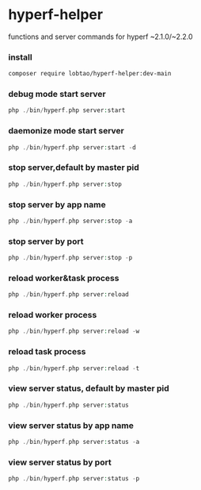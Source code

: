 # hyperf-helper
functions and server commands for hyperf ~2.1.0/~2.2.0

### install
```bash
composer require lobtao/hyperf-helper:dev-main
```
### debug mode start server
```php
php ./bin/hyperf.php server:start
```
### daemonize mode start server
```php
php ./bin/hyperf.php server:start -d
```
### stop server,default by master pid
```php
php ./bin/hyperf.php server:stop
```
### stop server by app name
```php
php ./bin/hyperf.php server:stop -a
```
### stop server by port
```php
php ./bin/hyperf.php server:stop -p
```
### reload worker&task process
```php
php ./bin/hyperf.php server:reload
```
### reload worker process
```php
php ./bin/hyperf.php server:reload -w
```
### reload task process
```php
php ./bin/hyperf.php server:reload -t
```
### view server status, default by master pid
```php
php ./bin/hyperf.php server:status
```
### view server status by app name
```php
php ./bin/hyperf.php server:status -a
```
### view server status by port
```php
php ./bin/hyperf.php server:status -p
```
